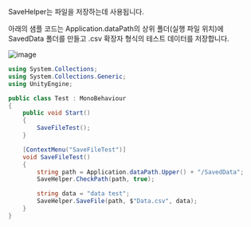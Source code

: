 SaveHelper는 파일을 저장하는데 사용됩니다.

아래의 샘플 코드는 Application.dataPath의 상위 폴더(실행 파일 위치)에 SavedData 폴더를 만들고 .csv 확장자 형식의 테스트 데이터를 저장합니다.

![image](https://github.com/kbmhansungb/kbmhansungb.github.io/assets/56149613/ac25f51f-b5a1-4163-ace6-e17171b080c6)

```c#
using System.Collections;
using System.Collections.Generic;
using UnityEngine;

public class Test : MonoBehaviour
{
    public void Start()
    {
        SaveFileTest();
    }

    [ContextMenu("SaveFileTest")]
    void SaveFileTest()
    {
        string path = Application.dataPath.Upper() + "/SavedData";
        SaveHelper.CheckPath(path, true);

        string data = "data test";
        SaveHelper.SaveFile(path, $"Data.csv", data);
    }
}
```
